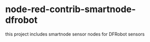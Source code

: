 # node-red-contrib-smartnode-dfrobot
this project includes smartnode sensor nodes for DFRobot sensors
